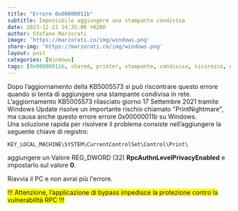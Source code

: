 ```yaml
---
title: "Errore 0x00000011b"
subtitle: Impossibile aggiungere una stampante condivisa
date: 2023-12-21 14:35:00 +0200
author: Stefano Marzorati
image: 'https://marzorati.co/img/windows.png'
share-img: 'https://marzorati.co/img/windows.png'
layout: post
categories: [Windows]
tags: [0x00000011b, shared, printer, stampante, condivisa, sicurezza, errore]
---
```

Dopo l’aggiornamento della KB5005573 si può riscontrare questo errore quando si tenta di aggiungere una stampante condivisa in rete.   
L’aggiornamento KB5005573 rilasciato giorno 17 Settembre 2021 tramite Windows Update risolve un importante rischio chiamato "PrintNightmare", ma causa anche questo errore errore 0x00000011b su Windows.   
Una soluzione rapida per risolvere il problema consiste nell’aggiungere la seguente chiave di registro:

```
KEY_LOCAL_MACHINE\SYSTEM\CurrentControlSet\Control\Print\
```
aggiungere un Valore REG_DWORD (32) **RpcAuthnLevelPrivacyEnabled** e impostarlo sul valore **0**.

Riavvia il PC e non avrai più l'errore.

<span style="background-color:yellow">!!! Attenzione, l’applicazione di bypass impedisce la protezione contro la vulnerabilità RPC !!!</span>